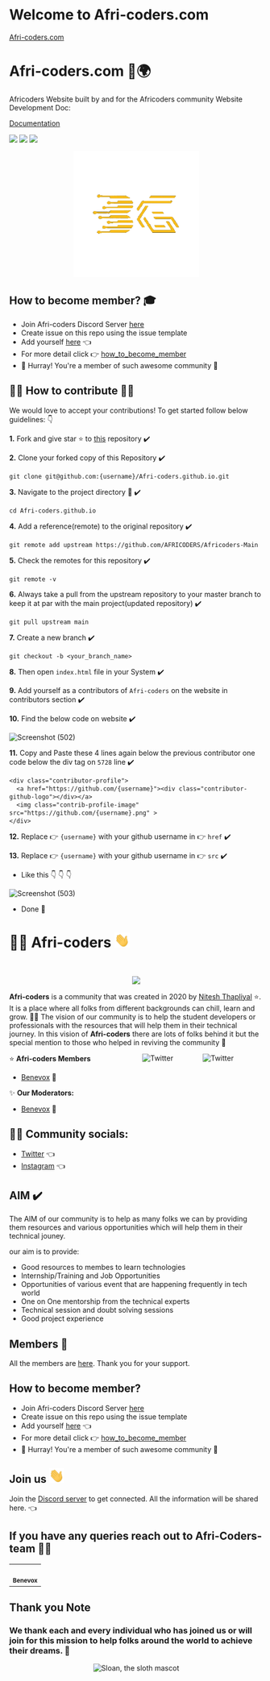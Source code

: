 # Welcome to Afri-coders.com
[Afri-coders.com](https://github.com/AFRICODERS/Africoders-Main/blob/main/index.html)

# Afri-coders.com 💫🌍
Africoders Website built by and for the Africoders community
Website Development Doc:

[Documentation](https://docs.google.com/document/d/1sRG_YY3m2E7hWMMetO1a6z8lPKUPooLuA_00FeVLlig/edit?usp=sharing)


![](https://img.shields.io/github/repo-size/Afri-coders/Welcome-to-Afri-coders)
<img src="https://visitor-badge.laobi.icu/badge?page_id=Afri-coders">
<img src="https://badges.frapsoft.com/os/v1/open-source.svg?v=103">
<p align="center">
  <img alt="Sloan, the sloth mascot" width="250px" src="https://github.com/AFRICODERS/Africoders-Main/blob/main/images/logo.gif">
   <br>
</p>


## How to become member? 🎓 

-   Join Afri-coders Discord Server [here](https://discord.gg/TY52f6cD)
-   Create issue on this repo using the issue template
-   Add yourself [here](https://github.com/AFRICODERS/Africoders-Main/blob/main/Members.md) 👈
-   For more detail click 👉 [how_to_become_member](https://github.com/AFRICODERS/Africoders-Main/blob/main/How_to_become_member.md)
-   🎊 Hurray! You're a member of such awesome community 🎉

## 👨‍💻 How to contribute 👨‍💻

We would love to accept your contributions! To get started follow below guidelines: 👇

**1.** Fork and give star ⭐ to [this](https://github.com/AFRICODERS/Africoders-Main) repository ✔️

**2.** Clone your forked copy of this Repository ✔️
```
git clone git@github.com:{username}/Afri-coders.github.io.git
```

**3.** Navigate to the project directory :file_folder: ✔️

```
cd Afri-coders.github.io
```

**4.** Add a reference(remote) to the original repository ✔️
```
git remote add upstream https://github.com/AFRICODERS/Africoders-Main
```

**5.** Check the remotes for this repository ✔️

```
git remote -v
```

**6.** Always take a pull from the upstream repository to your master branch to keep it at par with the main project(updated repository)  ✔️

```
git pull upstream main
```

**7.** Create a new branch ✔️

```
git checkout -b <your_branch_name>
```

**8.** Then open ```index.html``` file in your System ✔️ 

**9.** Add yourself as a contributors of ```Afri-coders``` on the website in contributors section ✔️ 
 
**10.** Find the below code on website ✔️

![Screenshot (502)](https://user-images.githubusercontent.com/68494604/134794847-9894f06f-cfac-4533-8a2b-6d23d6f345d0.png)

**11.** Copy and Paste these 4 lines again below the previous contributor one code below the div tag on ```5728``` line ✔️

```
<div class="contributor-profile">
  <a href="https://github.com/{username}"><div class="contributor-github-logo"></div></a>
  <img class="contrib-profile-image" src="https://github.com/{username}.png" >
</div>
```

**12.** Replace 👉 ```{username}``` with your github username in 👉 ```href``` ✔️

**13.** Replace 👉 ```{username}``` with your github username in 👉 ```src``` ✔️   
  
- Like this 👇 👇 👇

 ![Screenshot (503)](https://user-images.githubusercontent.com/68494604/134796717-f3ad78bc-b1ce-4249-9680-6f20427960f5.png)
 
 - Done 🎉

# 👨‍🎓 Afri-coders <img src="https://raw.githubusercontent.com/ABSphreak/ABSphreak/master/gifs/Hi.gif" width="30px">

<br>
<p align="center">
  <img align="top" src="https://cdn.discordapp.com/attachments/885062668858306590/888283616046620702/Welcome_to_Afri-coders.gif">

**Afri-coders** is a community that was created in 2020 by [Nitesh Thapliyal](https://github.com/Nitesh-thapliyal) ⭐. It is a place where all folks from different backgrounds can chill, learn and grow. 👨‍🎓
The vision of our community is to help the student developers or professionals with the resources that will help them in their technical journey.
In this vision of **Afri-coders** there are lots of folks behind it but the special mention to those who helped in reviving the community 👨‍

<a href="https://www.instagram.com/bauddhik_geeks/" target="_blank"><img src="https://upload.wikimedia.org/wikipedia/commons/thumb/e/e7/Instagram_logo_2016.svg/768px-Instagram_logo_2016.svg.png" height="120px" width="120px" alt="Twitter" align="right"></a>
<a href="https://twitter.com/BauddhikGeeks" target="_blank"><img src="https://cdn2.iconfinder.com/data/icons/social-media-2199/64/social_media_isometric_6-twitter-512.png" height="120px" width="120px" alt="Twitter" align="right"></a>

⭐ **Afri-coders Members**

-   [Benevox](https://github.com/Regicyber) 💬

✨ **Our Moderators:**

-   [Benevox](https://github.com/Regicyber) 💬

## 👨‍🎓 Community socials:

-   [Twitter](https://twitter.com/Africoders) 👈
-   [Instagram](https://www.instagram.com/Africoders) 👈

## AIM ✔️

The AIM of our community is to help as many folks we can by providing them resources and various opportunities which will help them in their technical jouney.

our aim is to provide:

-   Good resources to membes to learn technologies
-   Internship/Training and Job Opportunities
-   Opportunities of various event that are happening frequently in tech world
-   One on One mentorship from the technical experts
-   Technical session and doubt solving sessions
-   Good project experience

## Members 👨‍

All the members are [here](https://github.com/AFRICODERS/Africoders-Main/blob/main/Members.md). Thank you for your support.

## How to become member?

-   Join Afri-coders Discord Server [here](https://discord.gg/TY52f6cD)
-   Create issue on this repo using the issue template
-   Add yourself [here](https://github.com/AFRICODERS/Africoders-Main/blob/main/Members.md) 👈
-   For more detail click 👉 [how_to_become_member](https://github.com/AFRICODERS/Africoders-Main/blob/main/How_to_become_member.md)
-   🎊 Hurray! You're a member of such awesome community 🎉

## Join us <img src="https://raw.githubusercontent.com/ABSphreak/ABSphreak/master/gifs/Hi.gif" width="30px">

Join the [Discord server](https://discord.gg/TY52f6cD) to get connected. All the information will be shared here. 👈

<!--   Add members data here -->

## If you have any queries reach out to Afri-Coders-team 👨‍🎓

<table>
  <tr>
    <td align="center"><a href="https://github.com/Regicyber"><img src="https://github.com/Regicyber.png" width="100px;" alt=""/><br /><sub><b>Benevox</b></sub></a></td>
  </tr>
</table>

## Thank you Note 

### We thank each and every individual who has joined us or will join for this mission to help folks around the world to achieve their dreams. 👨‍

<p align="center">
  <img alt="Sloan, the sloth mascot" width="250px" src="https://thumbs.gfycat.com/EqualAfraidAntelope-max-1mb.gif">
   <br>
</p>
